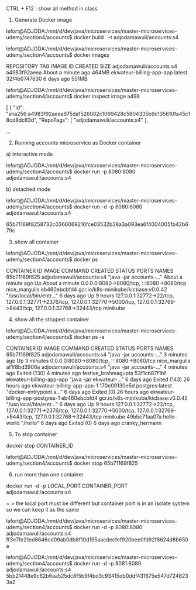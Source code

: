 CTRL + F12 : show all method in class




1. Generate Docker image


lefort@ADJODA:/mnt/d/dev/java/microservices/master-microservices-udemy/section4/accounts$ docker build . -t adjodamawuli/accounts:s4


lefort@ADJODA:/mnt/d/dev/java/microservices/master-microservices-udemy/section4/accounts$ docker images

REPOSITORY                    TAG       IMAGE ID       CREATED              SIZE
adjodamawuli/accounts         s4        a4983f92aeea   About a minute ago   464MB
ekwateur-billing-app-app      latest    32f4b0747630   6 days ago           551MB



lefort@ADJODA:/mnt/d/dev/java/microservices/master-microservices-udemy/section4/accounts$ docker inspect image a498

[
{
"Id": "sha256:a4983f92aeea975da1526002c1069428c5804335b9c135610fa45c18cd8dc83d",
"RepoTags": [
"adjodamawuli/accounts:s4"
],

...


2. Running accounts microservice as Docker container


a) interactive mode

lefort@ADJODA:/mnt/d/dev/java/microservices/master-microservices-udemy/section4/accounts$ docker run -p 8080:8080 adjodamawuli/accounts:s4

b) detached mode

lefort@ADJODA:/mnt/d/dev/java/microservices/master-microservices-udemy/section4/accounts$ docker run -d -p 8080:8080 adjodamawuli/accounts:s4

65b71169f8258732c0366069216fce03532b28a3a093ea6f4004005fb42b679c



3. show all container

lefort@ADJODA:/mnt/d/dev/java/microservices/master-microservices-udemy/section4/accounts$ docker ps

CONTAINER ID   IMAGE                                 COMMAND                  CREATED              STATUS              PORTS
NAMES
65b71169f825   adjodamawuli/accounts:s4              "java -jar accounts-…"   About a minute ago   Up About a minute   0.0.0.0:8080->8080/tcp, :::8080->8080/tcp                                                                                              nice_margulis
eb460ebcbfd4   gcr.io/k8s-minikube/kicbase:v0.0.42   "/usr/local/bin/entr…"   6 days ago           Up 9 hours          127.0.0.1:32772->22/tcp, 127.0.0.1:32771->2376/tcp, 127.0.0.1:32770->5000/tcp, 127.0.0.1:32769->8443/tcp, 127.0.0.1:32768->32443/tcp   minikube



4. show all the stopped container

lefort@ADJODA:/mnt/d/dev/java/microservices/master-microservices-udemy/section4/accounts$ docker ps -a


CONTAINER ID   IMAGE                                 COMMAND                  CREATED         STATUS                       PORTS
NAMES
65b71169f825   adjodamawuli/accounts:s4              "java -jar accounts-…"   3 minutes ago   Up 3 minutes                 0.0.0.0:8080->8080/tcp, :::8080->8080/tcp                                                                                              nice_margulis
af1f8bd3906a   adjodamawuli/accounts:s4              "java -jar accounts-…"   4 minutes ago   Exited (130) 4 minutes ago
festive_brahmagupta
53f1cb87f1bf   ekwateur-billing-app-app              "java -jar ekwateur-…"   6 days ago      Exited (143) 26 hours ago
ekwateur-billing-app-app-1
170e09130e5d   postgres:latest                       "docker-entrypoint.s…"   6 days ago      Exited (0) 26 hours ago
ekwateur-billing-app-postgres-1
eb460ebcbfd4   gcr.io/k8s-minikube/kicbase:v0.0.42   "/usr/local/bin/entr…"   6 days ago      Up 9 hours                   127.0.0.1:32772->22/tcp, 127.0.0.1:32771->2376/tcp, 127.0.0.1:32770->5000/tcp, 127.0.0.1:32769->8443/tcp, 127.0.0.1:32768->32443/tcp   minikube
49bbc71aa07a   hello-world                           "/hello"                 6 days ago      Exited (0) 6 days ago
cranky_hermann


5. To stop container


docker stop CONTAINER_ID

lefort@ADJODA:/mnt/d/dev/java/microservices/master-microservices-udemy/section4/accounts$ docker stop 65b71169f825



6. run more than one container

docker run -d -p LOCAL_PORT:CONTAINER_PORT adjodamawuli/accounts:s4

= > the local port must be different but container port is in an isolate system so we can keep it as the same


lefort@ADJODA:/mnt/d/dev/java/microservices/master-microservices-udemy/section4/accounts$ docker run -d -p 8080:8080 adjodamawuli/accounts:s4
ff3e7fe21ed8646cd09ab0db8f10d195aacdecfef920bee0fd92f8624d8b650a


lefort@ADJODA:/mnt/d/dev/java/microservices/master-microservices-udemy/section4/accounts$ docker run -d -p 8081:8080 adjodamawuli/accounts:s4
5bb21448e9c62b6aa525dc8f5b9f4bd3c93415db0ddf431675e547d7248233a2

